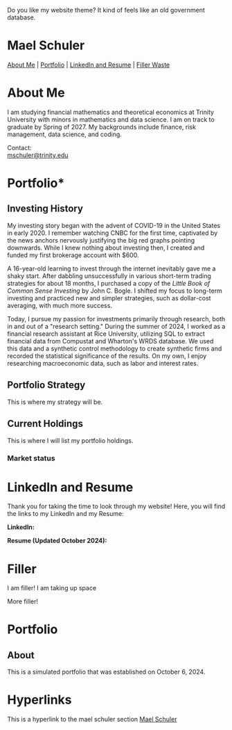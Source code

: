 Do you like my website theme? It kind of feels like an old government database.  
# Mael Schuler
[About Me](#about-me) | 
[Portfolio](#portfolio) | 
[LinkedIn and Resume](#linkedin-and-resume) | 
[Filler Waste](#filler)



# About Me

I am studying financial mathematics and theoretical economics at Trinity University with minors in mathematics and data science. I am on track to graduate by Spring of 2027. My backgrounds include finance, risk management, data science, and coding.

Contact:  
mschuler@trinity.edu

# Portfolio*

## Investing History
My investing story began with the advent of COVID-19 in the United States in early 2020. I remember watching CNBC for the first time, captivated by the news anchors nervously justifying the big red graphs pointing downwards. While I knew nothing about investing then, I created and funded my first brokerage account with $600. 

A 16-year-old learning to invest through the internet inevitably gave me a shaky start. After dabbling unsuccessfully in various short-term trading strategies for about 18 months, I purchased a copy of the _Little Book of Common Sense Investing_ by John C. Bogle. I shifted my focus to long-term investing and practiced new and simpler strategies, such as dollar-cost averaging, with much more success.

Today, I pursue my passion for investments primarily through research, both in and out of a "research setting." During the summer of 2024, I worked as a financial research assistant at Rice University, utilizing SQL to extract financial data from Compustat and Wharton's WRDS database. We used this data and a synthetic control methodology to create synthetic firms and recorded the statistical significance of the results. On my own, I enjoy researching macroeconomic data, such as labor and interest rates. 

## Portfolio Strategy

This is where my strategy will be.

## Current Holdings

This is where I will list my portfolio holdings.

### Market status

# LinkedIn and Resume

Thank you for taking the time to look through my website! Here, you will find the links to my LinkedIn and my Resume:

**LinkedIn:**

****Resume (Updated October 2024):****

# Filler

I am filler! I am taking up space

More filler!

# Portfolio

## About

This is a simulated portfolio that was established on October 6, 2024.



# Hyperlinks

This is a hyperlink to the mael schuler section [Mael Schuler](#about-me)
